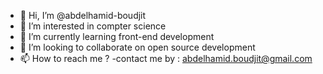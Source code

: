 - 👋 Hi, I’m @abdelhamid-boudjit
- 👀 I’m interested in compter science
- 🌱 I’m currently learning front-end development
- 💞️ I’m looking to collaborate on open source development
- 📫 How to reach me ?
    -contact me by : abdelhamid.boudjit@gmail.com

<!---
abdelhamid-boudjit/abdelhamid-boudjit is a ✨ special ✨ repository because its `README.md` (this file) appears on your GitHub profile.
You can click the Preview link to take a look at your changes.
--->

